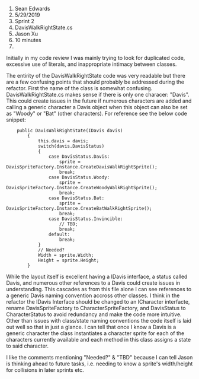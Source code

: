 ﻿1. Sean Edwards
2. 5/29/2019
3. Sprint 2
4. DavisWalkRightState.cs
5. Jason Xu
6. 10 minutes
7. 
Initially in my code review I was mainly trying to look for duplicated code, excessive use of literals,
and inappropriate intimacy between classes.

The entirity of the DavisWalkRightState code was very readable but there are a few confusing points
that should probably be addressed during the refactor. First the name of the class is somewhat confusing.
DavisWalkRightState.cs makes sense if there is only one characer: "Davis". This could create issues
in the future if numerous characters are added and calling a generic character a Davis object when this
object can also be set as "Woody" or "Bat" (other characters). For reference see the below code snippet:

```
	public DavisWalkRightState(IDavis davis)
        {
            this.davis = davis;
            switch(davis.DavisStatus)
            {
                case DavisStatus.Davis:
                    sprite = DavisSpriteFactory.Instance.CreateDavisWalkRightSprite();
                    break;
                case DavisStatus.Woody:
                    sprite = DavisSpriteFactory.Instance.CreateWoodyWalkRightSprite();
                    break;
                case DavisStatus.Bat:
                    sprite = DavisSpriteFactory.Instance.CreateBatWalkRightSprite();
                    break;
                case DavisStatus.Invincible:
                    // TBD;
                    break;
                default:
                    break;
            }
            // Needed?
            Width = sprite.Width;
            Height = sprite.Height;
        }
```
While the layout itself is excellent having a IDavis interface, a status called Davis, and numerous other
references to a Davis could create issues in understanding. This cascades as from this file alone I can 
see references to a generic Davis naming convention accross other classes. I think in the refactor the 
IDavis Interface should be changed to an ICharacter interfacte, rename DavisSpriteFactory to CharacterSpriteFactory, and DavisStatus
to CharacterStatus to avoid redundancy and make the code more intuitive. Other than issues with class/state naming conventions 
the code itself is laid out well so that in just a glance. I can tell that once I know a Davis is a generic character 
the class instantiates a character sprite for each of the characters currently available and each method in this class 
assigns a state to said character.

I like the comments mentioning "Needed?" & "TBD" because I can tell Jason is thinking ahead to future tasks, i.e. needing to know a sprite's
width/height for collisions in later sprints etc.